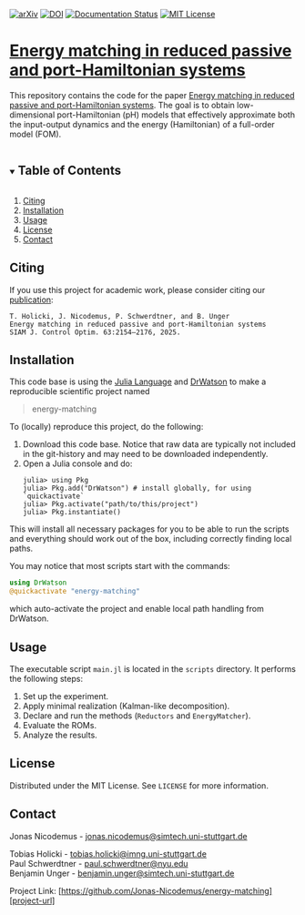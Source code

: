 [![arXiv][arxiv-shield]][arxiv-url]
[![DOI][doi-shield]][doi-url]
[![Documentation Status][docs-shield]][docs-url]
[![MIT License][license-shield]][license-url]

# [Energy matching in reduced passive and port-Hamiltonian systems][arxiv-url]
This repository contains the code for the paper [Energy matching in reduced passive and port-Hamiltonian systems][sicon-url].
The goal is to obtain low-dimensional port-Hamiltonian (pH) models that effectively approximate both the input-output dynamics and the energy (Hamiltonian) of a full-order model (FOM).

<!-- TABLE OF CONTENTS -->
<details open="open">
  <summary><h2 style="display: inline-block">Table of Contents</h2></summary>
  <ol>
    <li>
      <a href="#citing">Citing</a>
    </li>
    <li>
      <a href="#installation">Installation</a>
    </li>
    <li><a href="#usage">Usage</a></li>
    <li><a href="#license">License</a></li>
    <li><a href="#contact">Contact</a></li>
  </ol>
</details>

## Citing
If you use this project for academic work, please consider citing our
[publication][sicon-url]:

    T. Holicki, J. Nicodemus, P. Schwerdtner, and B. Unger
    Energy matching in reduced passive and port-Hamiltonian systems
    SIAM J. Control Optim. 63:2154–2176, 2025.

## Installation
This code base is using the [Julia Language](https://julialang.org/) and
[DrWatson](https://juliadynamics.github.io/DrWatson.jl/stable/)
to make a reproducible scientific project named
> energy-matching

To (locally) reproduce this project, do the following:

1. Download this code base. Notice that raw data are typically not included in the
   git-history and may need to be downloaded independently.
2. Open a Julia console and do:
   ```
   julia> using Pkg
   julia> Pkg.add("DrWatson") # install globally, for using `quickactivate`
   julia> Pkg.activate("path/to/this/project")
   julia> Pkg.instantiate()
   ```

This will install all necessary packages for you to be able to run the scripts and
everything should work out of the box, including correctly finding local paths.

You may notice that most scripts start with the commands:
```julia
using DrWatson
@quickactivate "energy-matching"
```
which auto-activate the project and enable local path handling from DrWatson.

## Usage
The executable script `main.jl` is located in the `scripts` directory. 
It performs the following steps:
1. Set up the experiment.
2. Apply minimal realization (Kalman-like decomposition).
2. Declare and run the methods (`Reductors` and `EnergyMatcher`).
3. Evaluate the ROMs.
4. Analyze the results.

## License
Distributed under the MIT License. See `LICENSE` for more information.

## Contact
Jonas Nicodemus - jonas.nicodemus@simtech.uni-stuttgart.de

Tobias Holicki - tobias.holicki@imng.uni-stuttgart.de\
Paul Schwerdtner - paul.schwerdtner@nyu.edu\
Benjamin Unger - benjamin.unger@simtech.uni-stuttgart.de

Project Link: [https://github.com/Jonas-Nicodemus/energy-matching][project-url]

[doi-shield]: https://img.shields.io/badge/DOI-10.5281%20%2F%20zenodo.8335231-blue.svg?style=for-the-badge
[doi-url]: https://doi.org/10.5281/zenodo.8335231
[arxiv-shield]: https://img.shields.io/badge/arXiv-2204.13474-b31b1b.svg?style=for-the-badge
[arxiv-url]: https://arxiv.org/abs/2309.05778
[license-shield]: https://img.shields.io/github/license/Jonas-Nicodemus/energy-matching.svg?style=for-the-badge
[license-url]: https://github.com/Jonas-Nicodemus/energy-matching/blob/main/LICENSE
[project-url]: https://github.com/Jonas-Nicodemus/energy-matching/
[docs-shield]: https://img.shields.io/badge/docs-online-blue.svg?style=for-the-badge
[docs-url]: https://jonas-nicodemus.github.io/energy-matching/
[sicon-url]: https://doi.org/10.1137/23M1600931

